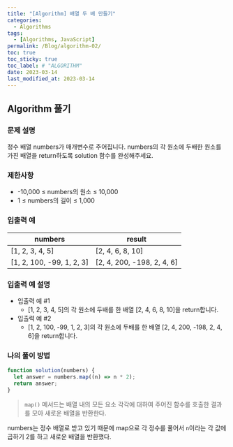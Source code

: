 ```yaml
---
title: "[Algorithm] 배열 두 배 만들기"
categories:
  - Algorithms
tags:
  - [Algorithms, JavaScript]
permalink: /Blog/algorithm-02/
toc: true
toc_sticky: true
toc_label: # "ALGORITHM"
date: 2023-03-14
last_modified_at: 2023-03-14
---
```


## Algorithm 풀기

### 문제 설명

정수 배열 numbers가 매개변수로 주어집니다.
numbers의 각 원소에 두배한 원소를 가진 배열을 return하도록 solution 함수를 완성해주세요.

### 제한사항

- -10,000 ≤ numbers의 원소 ≤ 10,000
- 1 ≤ numbers의 길이 ≤ 1,000

### 입출력 예

| numbers                   | result                     |
| ------------------------- | -------------------------- |
| [1, 2, 3, 4, 5]           | [2, 4, 6, 8, 10]           |
| [1, 2, 100, -99, 1, 2, 3] | [2, 4, 200, -198, 2, 4, 6] |

### 입출력 예 설명

- 입출력 예 #1
  - [1, 2, 3, 4, 5]의 각 원소에 두배를 한 배열 [2, 4, 6, 8, 10]을 return합니다.
- 입출력 예 #2
  - [1, 2, 100, -99, 1, 2, 3]의 각 원소에 두배를 한 배열 [2, 4, 200, -198, 2, 4, 6]을 return합니다.

### 나의 풀이 방법

```js
function solution(numbers) {
  let answer = numbers.map((n) => n * 2);
  return answer;
}
```
>`map()` 메서드는 배열 내의 모든 요소 각각에 대하여 주어진 함수를 호출한 결과를 모아 새로운 배열을 반환한다.


numbers는 정수 배열로 받고 있기 때문에 map으로 각 정수를 풀어서 `n`이라는 각 값에 곱하기 2를 하고 새로운 배열을 반환했다.

